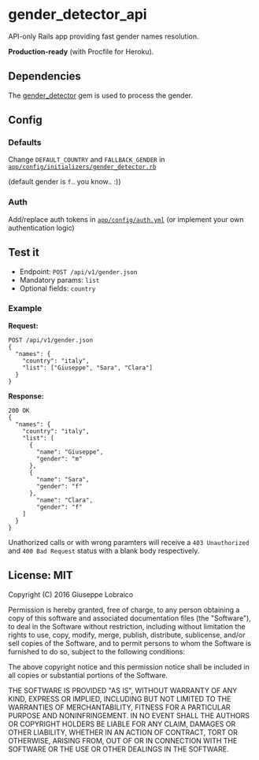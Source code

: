 # gender_detector_api

API-only Rails app providing fast gender names resolution.

**Production-ready** (with Procfile for Heroku).


## Dependencies

The [gender_detector](https://github.com/bmuller/gender_detector) gem is used to process the gender.


## Config

### Defaults

Change `DEFAULT_COUNTRY` and `FALLBACK_GENDER` in [`app/config/initializers/gender_detector.rb`](../master/config/initializers/gender_detector.rb)

(default gender is `f`.. you know.. :))


### Auth

Add/replace auth tokens in [`app/config/auth.yml`](../master/config/auth.yml)
(or implement your own authentication logic)

## Test it

* Endpoint: `POST /api/v1/gender.json`
* Mandatory params: `list`
* Optional fields: `country`

### Example
**Request:**

```
POST /api/v1/gender.json
{
  "names": {
    "country": "italy",
    "list": ["Giuseppe", "Sara", "Clara"]
  }
}
```

**Response:**

```
200 OK
{
  "names": {
    "country": "italy",
    "list": [
      {
        "name": "Giuseppe",
        "gender": "m"
      },
      {
        "name": "Sara",
        "gender": "f"
      },
        "name": "Clara",
        "gender": "f"
    ]
  }
}
```

Unathorized calls or with wrong paramters will receive a `403 Unauthorized` and `400 Bad Request` status with a blank body respectively.


## License: MIT

Copyright (C) 2016 Giuseppe Lobraico

Permission is hereby granted, free of charge, to any person obtaining a copy of this software and associated documentation files (the "Software"), to deal in the Software without restriction, including without limitation the rights to use, copy, modify, merge, publish, distribute, sublicense, and/or sell copies of the Software, and to permit persons to whom the Software is furnished to do so, subject to the following conditions:

The above copyright notice and this permission notice shall be included in all copies or substantial portions of the Software.

THE SOFTWARE IS PROVIDED "AS IS", WITHOUT WARRANTY OF ANY KIND, EXPRESS OR IMPLIED, INCLUDING BUT NOT LIMITED TO THE WARRANTIES OF MERCHANTABILITY, FITNESS FOR A PARTICULAR PURPOSE AND NONINFRINGEMENT. IN NO EVENT SHALL THE AUTHORS OR COPYRIGHT HOLDERS BE LIABLE FOR ANY CLAIM, DAMAGES OR OTHER LIABILITY, WHETHER IN AN ACTION OF CONTRACT, TORT OR OTHERWISE, ARISING FROM, OUT OF OR IN CONNECTION WITH THE SOFTWARE OR THE USE OR OTHER DEALINGS IN THE SOFTWARE.
